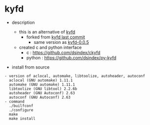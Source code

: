 kyfd
===

- description
  - this is an alternative of [kyfd](https://github.com/neubig/kyfd)
    - forked from [kyfd last commit](https://github.com/neubig/kyfd/commit/db6e29e6f2bbc229a08fc902cd1435333f56bc81)
	  - same version as [kyfd-0.0.5](http://www.phontron.com/kyfd/download/kyfd-0.0.5.tar.gz)
  - created c and python interface
    - c : https://github.com/dsindex/ckyfd
	- python : https://github.com/dsindex/py-kyfd

- install from source
```
- version of aclocal, automake, libtoolize, autoheader, autoconf 
  aclocal (GNU automake) 1.11.1
  automake (GNU automake) 1.11.1
  libtoolize (GNU libtool) 2.2.6b 
  autoheader (GNU Autoconf) 2.63
  autoconf (GNU Autoconf) 2.63
- command
  ./builfconf
  ./configure
  make
  make install
```

